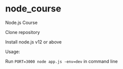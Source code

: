 # node_course
Node.js Course

Clone repository
 
Install node.js v12 or above

Usage: 

Run `PORT=3000 node app.js -env=dev` in command line
